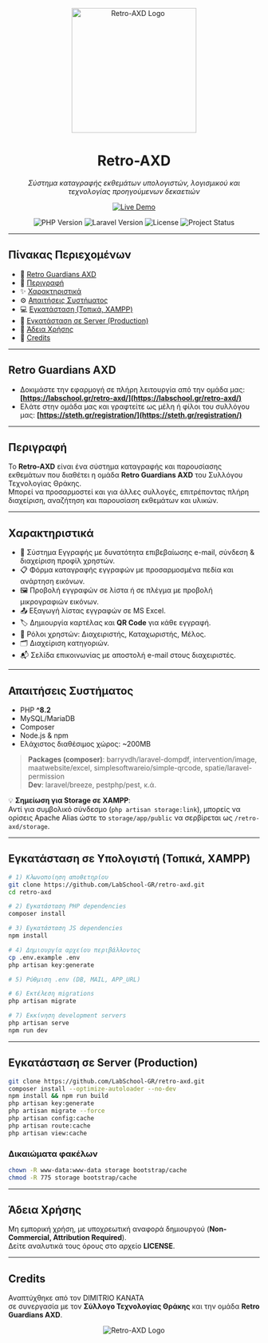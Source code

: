 <p align="center">
  <img src="https://labschool.gr/retro-axd/storage/retro-guardians-axd-250px.png" alt="Retro-AXD Logo" width="250">
</p>

<h1 align="center">Retro-AXD</h1>
<p align="center">
  <em>Σύστημα καταγραφής εκθεμάτων υπολογιστών, λογισμικού και τεχνολογίας προηγούμενων δεκαετιών</em>
</p>

<p align="center">
  <a href="https://labschool.gr/retro-axd/" target="_blank">
    <img src="https://img.shields.io/badge/Δοκιμάστε_την_εφαρμογή-Online-success?style=for-the-badge&logo=laravel" alt="Live Demo">
  </a>
</p>

<p align="center">
  <img src="https://img.shields.io/badge/PHP-^8.2-blue?style=for-the-badge&logo=php" alt="PHP Version">
  <img src="https://img.shields.io/badge/Laravel-12.x-red?style=for-the-badge&logo=laravel" alt="Laravel Version">
  <img src="https://img.shields.io/github/license/LabSchool-GR/retro-axd?style=for-the-badge" alt="License">
  <img src="https://img.shields.io/badge/Status-Active-brightgreen?style=for-the-badge" alt="Project Status">
</p>

---

## Πίνακας Περιεχομένων
- 🔗 [Retro Guardians AXD](#Retro-Guardians-AXD)
- 📖 [Περιγραφή](#περιγραφή)
- ✨ [Χαρακτηριστικά](#χαρακτηριστικά)
- ⚙ [Απαιτήσεις Συστήματος](#απαιτήσεις-συστήματος)
- 💻 [Εγκατάσταση (Τοπικά, XAMPP)](#εγκατάσταση-τοπικά-xampp)
- 🚀 [Εγκατάσταση σε Server (Production)](#εγκατάσταση-σε-server-production)
- 📜 [Άδεια Χρήσης](#άδεια-χρήσης)
- 🤝 [Credits](#credits)

---

## Retro Guardians AXD
-  Δοκιμάστε την εφαρμογή σε πλήρη λειτουργία από την ομάδα μας:
**[https://labschool.gr/retro-axd/](https://labschool.gr/retro-axd/)**
- Ελάτε στην ομάδα μας και γραφτείτε ως μέλη ή φίλοι του συλλόγου μας:
**[https://steth.gr/registration/](https://steth.gr/registration/)**

---

## Περιγραφή
Το **Retro-AXD** είναι ένα σύστημα καταγραφής και παρουσίασης εκθεμάτων που διαθέτει η ομάδα **Retro Guardians AXD** του Συλλόγου Τεχνολογίας Θράκης.  
Μπορεί να προσαρμοστεί και για άλλες συλλογές, επιτρέποντας πλήρη διαχείριση, αναζήτηση και παρουσίαση εκθεμάτων και υλικών.

---

## Χαρακτηριστικά
- 🔑 Σύστημα Εγγραφής με δυνατότητα επιβεβαίωσης e-mail, σύνδεση & διαχείριση προφίλ χρηστών.
- 📋 Φόρμα καταγραφής εγγραφών με προσαρμοσμένα πεδία και ανάρτηση εικόνων.
- 🖼 Προβολή εγγραφών σε λίστα ή σε πλέγμα με προβολή μικρογραφιών εικόνων.
- 📤 Εξαγωγή λίστας εγγραφών σε MS Excel.
- 🏷 Δημιουργία καρτέλας και **QR Code** για κάθε εγγραφή. 
- 👥 Ρόλοι χρηστών: Διαχειριστής, Καταχωριστής, Μέλος. 
- 🗂 Διαχείριση κατηγοριών.
- 📬 Σελίδα επικοινωνίας με αποστολή e-mail στους διαχειριστές.

---

## Απαιτήσεις Συστήματος
- PHP **^8.2**
- MySQL/MariaDB
- Composer
- Node.js & npm
- Ελάχιστος διαθέσιμος χώρος: ~200MB

> **Packages (composer)**: barryvdh/laravel-dompdf, intervention/image, maatwebsite/excel, simplesoftwareio/simple-qrcode, spatie/laravel-permission  
> **Dev**: laravel/breeze, pestphp/pest, κ.ά.

💡 **Σημείωση για Storage σε XAMPP**:  
Αντί για συμβολικό σύνδεσμο (`php artisan storage:link`), μπορείς να ορίσεις Apache Alias ώστε το `storage/app/public` να σερβίρεται ως `/retro-axd/storage`.

---

## Εγκατάσταση σε Υπολογιστή (Τοπικά, XAMPP)

```bash
# 1) Κλωνοποίηση αποθετηρίου
git clone https://github.com/LabSchool-GR/retro-axd.git
cd retro-axd

# 2) Εγκατάσταση PHP dependencies
composer install

# 3) Εγκατάσταση JS dependencies
npm install

# 4) Δημιουργία αρχείου περιβάλλοντος
cp .env.example .env
php artisan key:generate

# 5) Ρύθμιση .env (DB, MAIL, APP_URL)

# 6) Εκτέλεση migrations
php artisan migrate

# 7) Εκκίνηση development servers
php artisan serve
npm run dev
```

---

## Εγκατάσταση σε Server (Production)

```bash
git clone https://github.com/LabSchool-GR/retro-axd.git
composer install --optimize-autoloader --no-dev
npm install && npm run build
php artisan key:generate
php artisan migrate --force
php artisan config:cache
php artisan route:cache
php artisan view:cache
```

### Δικαιώματα φακέλων

```bash
chown -R www-data:www-data storage bootstrap/cache
chmod -R 775 storage bootstrap/cache
```

---

## Άδεια Χρήσης
Μη εμπορική χρήση, με υποχρεωτική αναφορά δημιουργού (**Non-Commercial, Attribution Required**).  
Δείτε αναλυτικά τους όρους στο αρχείο **LICENSE**.

---

## Credits
Αναπτύχθηκε από τον DIMITRIO KANATA  
σε συνεργασία με τον **Σύλλογο Τεχνολογίας Θράκης** και την ομάδα **Retro Guardians AXD**.
<p align="center">
  <img src="https://steth.gr/wp-content/uploads/2017/12/cropped-final_logo_web_250.png" alt="Retro-AXD Logo">
</p>

